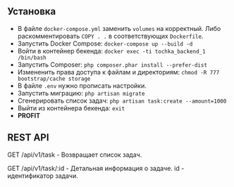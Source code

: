 ## Установка
* В файле `docker-compose.yml` заменить `volumes` на корректный.
Либо раскомментировать `COPY . .` в соответствующих `Dockerfile`.
* Запустить Docker Compose: `docker-compose up --build -d`
* Войти в контейнер бекенда: `docker exec -ti tochka_backend_1 /bin/bash`
* Запустить Composer: `php composer.phar install --prefer-dist`
* Измененить права доступа к файлам и директориям: `chmod -R 777 bootstrap/cache storage`
* В файле `.env` нужно прописать настройки.
* Запустить миграцию: `php artisan migrate`
* Сгенерировать список задач: `php artisan task:create --amount=1000`
* Выйти из контейнера бекенда: `exit`
* **PROFIT**

## REST API
GET /api/v1/task - Возвращает список задач.

GET /api/v1/task/:id - Детальная информация о задаче. id - идентификатор задачи.
